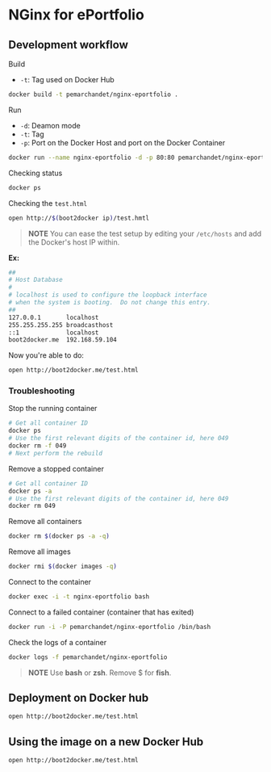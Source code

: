 # NGinx for ePortfolio
## Development workflow
Build
- `-t`: Tag used on Docker Hub
```bash
docker build -t pemarchandet/nginx-eportfolio .
```
Run
- `-d`: Deamon mode
- `-t`: Tag
- `-p`: Port on the Docker Host and port on the Docker Container
```bash
docker run --name nginx-eportfolio -d -p 80:80 pemarchandet/nginx-eportfolio
```
Checking status
```bash
docker ps
```
Checking the `test.html`
```bash
open http://$(boot2docker ip)/test.hmtl
```

> **NOTE**
  You can ease the test setup by editing your `/etc/hosts` and add the
  Docker's host IP within.

  **Ex:**
  ```bash
  ##
  # Host Database
  #
  # localhost is used to configure the loopback interface
  # when the system is booting.  Do not change this entry.
  ##
  127.0.0.1       localhost
  255.255.255.255 broadcasthost
  ::1             localhost
  boot2docker.me  192.168.59.104
  ```
  Now you're able to do:
  ```bash
  open http://boot2docker.me/test.html
  ```
### Troubleshooting
Stop the running container
```bash
# Get all container ID
docker ps
# Use the first relevant digits of the container id, here 049
docker rm -f 049
# Next perform the rebuild
```
Remove a stopped container
```bash
# Get all container ID
docker ps -a
# Use the first relevant digits of the container id, here 049
docker rm 049
```
Remove all containers
```bash
docker rm $(docker ps -a -q)
```
Remove all images
```bash
docker rmi $(docker images -q)
```
Connect to the container
```bash
docker exec -i -t nginx-eportfolio bash
```
Connect to a failed container (container that has exited)
```bash
docker run -i -P pemarchandet/nginx-eportfolio /bin/bash
```
Check the logs of a container
```bash
docker logs -f pemarchandet/nginx-eportfolio
```


> **NOTE** Use **bash** or **zsh**. Remove $ for **fish**.

## Deployment on Docker hub
```bash
open http://boot2docker.me/test.html
```

## Using the image on a new Docker Hub
```bash
open http://boot2docker.me/test.html
```
